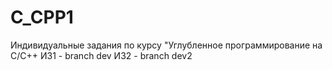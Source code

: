 # C_CPP1
Индивидуальные задания по курсу "Углубленное программирование на C/C++
ИЗ1 - branch dev
ИЗ2 - branch dev2

